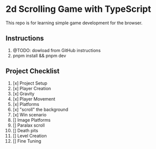 # 2d Scrolling Game with TypeScript

This repo is for learning simple game development for the browser.

## Instructions

1. @TODO: dowload from GitHub instructions
2. pnpm install && pnpm dev

## Project Checklist

1. [x] Project Setup
2. [x] Player Creation
3. [x] Gravity
4. [x] Player Movement
5. [x] Platforms
6. [x] "scroll" the background
7. [x] Win scenario
8. [] Image Platforms
9. [] Paralax scroll
10. [] Death pits
11. [] Level Creation
12. [] Fine Tuning
